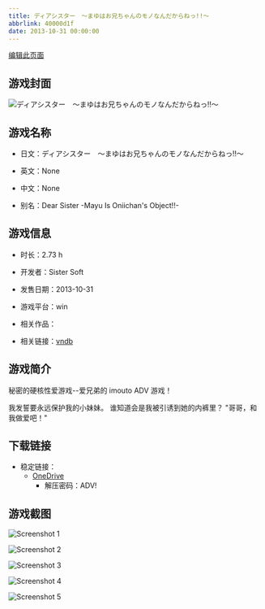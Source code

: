 ```yaml
---
title: ディアシスター　～まゆはお兄ちゃんのモノなんだからねっ!!～
abbrlink: 40000d1f
date: 2013-10-31 00:00:00
---
```

[编辑此页面](https://github.com/ACG-3/ADV3-source/blob/main/source/_posts/games/%E3%83%87%E3%82%A3%E3%82%A2%E3%82%B7%E3%82%B9%E3%82%BF%E3%83%BC%E3%80%80%EF%BD%9E%E3%81%BE%E3%82%86%E3%81%AF%E3%81%8A%E5%85%84%E3%81%A1%E3%82%83%E3%82%93%E3%81%AE%E3%83%A2%E3%83%8E%E3%81%AA%E3%82%93%E3%81%A0%E3%81%8B%E3%82%89%E3%81%AD%E3%81%A3%21%21%EF%BD%9E.md)

## 游戏封面

![ディアシスター　～まゆはお兄ちゃんのモノなんだからねっ!!～](https://pan.timero.xyz/d/onedrive/img_lib_001/%E3%83%87%E3%82%A3%E3%82%A2%E3%82%B7%E3%82%B9%E3%82%BF%E3%83%BC%E3%80%80%EF%BD%9E%E3%81%BE%E3%82%86%E3%81%AF%E3%81%8A%E5%85%84%E3%81%A1%E3%82%83%E3%82%93%E3%81%AE%E3%83%A2%E3%83%8E%E3%81%AA%E3%82%93%E3%81%A0%E3%81%8B%E3%82%89%E3%81%AD%E3%81%A3%21%21%EF%BD%9E_cover.avif)


## 游戏名称

- 日文：ディアシスター　～まゆはお兄ちゃんのモノなんだからねっ!!～
- 英文：None
- 中文：None

- 别名：Dear Sister -Mayu Is Oniichan's Object!!-


## 游戏信息

- 时长：2.73 h
- 开发者：Sister Soft
- 发售日期：2013-10-31
- 游戏平台：win
- 相关作品：

- 相关链接：[vndb](https://vndb.org/v14003)


## 游戏简介

秘密的硬核性爱游戏--爱兄弟的 imouto ADV 游戏！

我发誓要永远保护我的小妹妹。
谁知道会是我被引诱到她的内裤里？
"哥哥，和我做爱吧！"




## 下载链接

- 稳定链接：
    - [OneDrive](https://pan.timero.xyz/onedrive/adv_lib_001/%E3%83%87%E3%82%A3%E3%82%A2%E3%82%B7%E3%82%B9%E3%82%BF%E3%83%BC%E3%80%80%EF%BD%9E%E3%81%BE%E3%82%86%E3%81%AF%E3%81%8A%E5%85%84%E3%81%A1%E3%82%83%E3%82%93%E3%81%AE%E3%83%A2%E3%83%8E%E3%81%AA%E3%82%93%E3%81%A0%E3%81%8B%E3%82%89%E3%81%AD%E3%81%A3%21%21%EF%BD%9E)
        - 解压密码：ADV!



## 游戏截图


![Screenshot 1](https://pan.timero.xyz/d/onedrive/img_lib_001/%E3%83%87%E3%82%A3%E3%82%A2%E3%82%B7%E3%82%B9%E3%82%BF%E3%83%BC%E3%80%80%EF%BD%9E%E3%81%BE%E3%82%86%E3%81%AF%E3%81%8A%E5%85%84%E3%81%A1%E3%82%83%E3%82%93%E3%81%AE%E3%83%A2%E3%83%8E%E3%81%AA%E3%82%93%E3%81%A0%E3%81%8B%E3%82%89%E3%81%AD%E3%81%A3%21%21%EF%BD%9E_Screenshot_1.avif)

![Screenshot 2](https://pan.timero.xyz/d/onedrive/img_lib_001/%E3%83%87%E3%82%A3%E3%82%A2%E3%82%B7%E3%82%B9%E3%82%BF%E3%83%BC%E3%80%80%EF%BD%9E%E3%81%BE%E3%82%86%E3%81%AF%E3%81%8A%E5%85%84%E3%81%A1%E3%82%83%E3%82%93%E3%81%AE%E3%83%A2%E3%83%8E%E3%81%AA%E3%82%93%E3%81%A0%E3%81%8B%E3%82%89%E3%81%AD%E3%81%A3%21%21%EF%BD%9E_Screenshot_2.avif)

![Screenshot 3](https://pan.timero.xyz/d/onedrive/img_lib_001/%E3%83%87%E3%82%A3%E3%82%A2%E3%82%B7%E3%82%B9%E3%82%BF%E3%83%BC%E3%80%80%EF%BD%9E%E3%81%BE%E3%82%86%E3%81%AF%E3%81%8A%E5%85%84%E3%81%A1%E3%82%83%E3%82%93%E3%81%AE%E3%83%A2%E3%83%8E%E3%81%AA%E3%82%93%E3%81%A0%E3%81%8B%E3%82%89%E3%81%AD%E3%81%A3%21%21%EF%BD%9E_Screenshot_3.avif)

![Screenshot 4](https://pan.timero.xyz/d/onedrive/img_lib_001/%E3%83%87%E3%82%A3%E3%82%A2%E3%82%B7%E3%82%B9%E3%82%BF%E3%83%BC%E3%80%80%EF%BD%9E%E3%81%BE%E3%82%86%E3%81%AF%E3%81%8A%E5%85%84%E3%81%A1%E3%82%83%E3%82%93%E3%81%AE%E3%83%A2%E3%83%8E%E3%81%AA%E3%82%93%E3%81%A0%E3%81%8B%E3%82%89%E3%81%AD%E3%81%A3%21%21%EF%BD%9E_Screenshot_4.avif)

![Screenshot 5](https://pan.timero.xyz/d/onedrive/img_lib_001/%E3%83%87%E3%82%A3%E3%82%A2%E3%82%B7%E3%82%B9%E3%82%BF%E3%83%BC%E3%80%80%EF%BD%9E%E3%81%BE%E3%82%86%E3%81%AF%E3%81%8A%E5%85%84%E3%81%A1%E3%82%83%E3%82%93%E3%81%AE%E3%83%A2%E3%83%8E%E3%81%AA%E3%82%93%E3%81%A0%E3%81%8B%E3%82%89%E3%81%AD%E3%81%A3%21%21%EF%BD%9E_Screenshot_5.avif)


